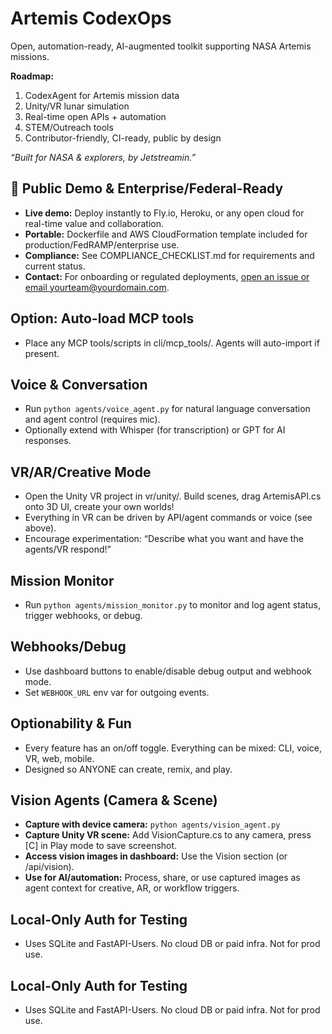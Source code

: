 # Artemis CodexOps

Open, automation-ready, AI-augmented toolkit supporting NASA Artemis missions.

**Roadmap:**
1. CodexAgent for Artemis mission data
2. Unity/VR lunar simulation
3. Real-time open APIs + automation
4. STEM/Outreach tools
5. Contributor-friendly, CI-ready, public by design

_“Built for NASA & explorers, by Jetstreamin.”_

## 🚀 Public Demo & Enterprise/Federal-Ready

- **Live demo:** Deploy instantly to Fly.io, Heroku, or any open cloud for real-time value and collaboration.
- **Portable:** Dockerfile and AWS CloudFormation template included for production/FedRAMP/enterprise use.
- **Compliance:** See COMPLIANCE_CHECKLIST.md for requirements and current status.
- **Contact:** For onboarding or regulated deployments, [open an issue or email yourteam@yourdomain.com](mailto:yourteam@yourdomain.com).


## Option: Auto-load MCP tools
- Place any MCP tools/scripts in cli/mcp_tools/. Agents will auto-import if present.

## Voice & Conversation
- Run `python agents/voice_agent.py` for natural language conversation and agent control (requires mic).
- Optionally extend with Whisper (for transcription) or GPT for AI responses.

## VR/AR/Creative Mode
- Open the Unity VR project in vr/unity/. Build scenes, drag ArtemisAPI.cs onto 3D UI, create your own worlds!
- Everything in VR can be driven by API/agent commands or voice (see above).
- Encourage experimentation: “Describe what you want and have the agents/VR respond!”

## Mission Monitor
- Run `python agents/mission_monitor.py` to monitor and log agent status, trigger webhooks, or debug.

## Webhooks/Debug
- Use dashboard buttons to enable/disable debug output and webhook mode.
- Set `WEBHOOK_URL` env var for outgoing events.

## Optionability & Fun
- Every feature has an on/off toggle. Everything can be mixed: CLI, voice, VR, web, mobile.
- Designed so ANYONE can create, remix, and play.


## Vision Agents (Camera & Scene)

- **Capture with device camera:** `python agents/vision_agent.py`
- **Capture Unity VR scene:** Add VisionCapture.cs to any camera, press [C] in Play mode to save screenshot.
- **Access vision images in dashboard:** Use the Vision section (or /api/vision).
- **Use for AI/automation:** Process, share, or use captured images as agent context for creative, AR, or workflow triggers.


## Local-Only Auth for Testing
- Uses SQLite and FastAPI-Users. No cloud DB or paid infra. Not for prod use.

## Local-Only Auth for Testing
- Uses SQLite and FastAPI-Users. No cloud DB or paid infra. Not for prod use.
